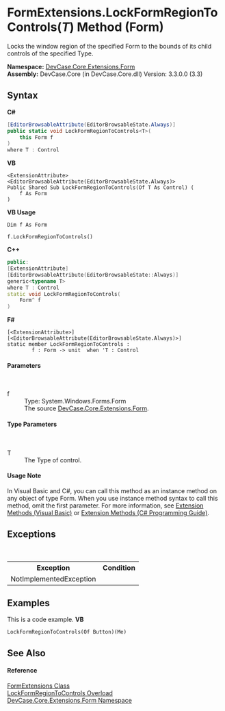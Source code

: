 # FormExtensions.LockFormRegionToControls(*T*) Method (Form)
 

Locks the window region of the specified Form to the bounds of its child controls of the specified Type.

**Namespace:**&nbsp;<a href="N_DevCase_Core_Extensions_Form">DevCase.Core.Extensions.Form</a><br />**Assembly:**&nbsp;DevCase.Core (in DevCase.Core.dll) Version: 3.3.0.0 (3.3)

## Syntax

**C#**<br />
``` C#
[EditorBrowsableAttribute(EditorBrowsableState.Always)]
public static void LockFormRegionToControls<T>(
	this Form f
)
where T : Control

```

**VB**<br />
``` VB
<ExtensionAttribute>
<EditorBrowsableAttribute(EditorBrowsableState.Always)>
Public Shared Sub LockFormRegionToControls(Of T As Control) ( 
	f As Form
)
```

**VB Usage**<br />
``` VB Usage
Dim f As Form

f.LockFormRegionToControls()
```

**C++**<br />
``` C++
public:
[ExtensionAttribute]
[EditorBrowsableAttribute(EditorBrowsableState::Always)]
generic<typename T>
where T : Control
static void LockFormRegionToControls(
	Form^ f
)
```

**F#**<br />
``` F#
[<ExtensionAttribute>]
[<EditorBrowsableAttribute(EditorBrowsableState.Always)>]
static member LockFormRegionToControls : 
        f : Form -> unit  when 'T : Control

```


#### Parameters
&nbsp;<dl><dt>f</dt><dd>Type: System.Windows.Forms.Form<br />The source <a href="N_DevCase_Core_Extensions_Form">DevCase.Core.Extensions.Form</a>.</dd></dl>

#### Type Parameters
&nbsp;<dl><dt>T</dt><dd>The Type of control.</dd></dl>

#### Usage Note
In Visual Basic and C#, you can call this method as an instance method on any object of type Form. When you use instance method syntax to call this method, omit the first parameter. For more information, see <a href="https://docs.microsoft.com/dotnet/visual-basic/programming-guide/language-features/procedures/extension-methods">Extension Methods (Visual Basic)</a> or <a href="https://docs.microsoft.com/dotnet/csharp/programming-guide/classes-and-structs/extension-methods">Extension Methods (C# Programming Guide)</a>.

## Exceptions
&nbsp;<table><tr><th>Exception</th><th>Condition</th></tr><tr><td>NotImplementedException</td><td /></tr></table>

## Examples
This is a code example. 
**VB**<br />
``` VB
LockFormRegionToControls(Of Button)(Me)
```


## See Also


#### Reference
<a href="T_DevCase_Core_Extensions_Form_FormExtensions">FormExtensions Class</a><br /><a href="Overload_DevCase_Core_Extensions_Form_FormExtensions_LockFormRegionToControls">LockFormRegionToControls Overload</a><br /><a href="N_DevCase_Core_Extensions_Form">DevCase.Core.Extensions.Form Namespace</a><br />
